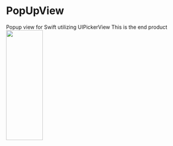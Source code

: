 # PopUpView
Popup view for Swift utilizing UIPickerView
This is the end product
<img src = "ExamplePicture" width = "100" height = "300">

